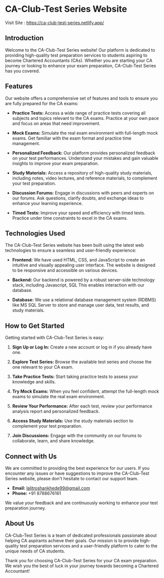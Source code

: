 # CA-Club-Test Series Website

Visit Site : https://ca-club-test-series.netlify.app/

## Introduction

Welcome to the CA-Club-Test Series website! Our platform is dedicated to providing high-quality test preparation services to students aspiring to become Chartered Accountants (CAs). Whether you are starting your CA journey or looking to enhance your exam preparation, CA-Club-Test Series has you covered.

## Features

Our website offers a comprehensive set of features and tools to ensure you are fully prepared for the CA exams:

- **Practice Tests:** Access a wide range of practice tests covering all subjects and topics relevant to the CA exams. Practice at your own pace and focus on areas that need improvement.

- **Mock Exams:** Simulate the real exam environment with full-length mock exams. Get familiar with the exam format and practice time management.

- **Personalized Feedback:** Our platform provides personalized feedback on your test performances. Understand your mistakes and gain valuable insights to improve your exam preparation.

- **Study Materials:** Access a repository of high-quality study materials, including notes, video lectures, and reference materials, to complement your test preparation.

- **Discussion Forums:** Engage in discussions with peers and experts on our forums. Ask questions, clarify doubts, and exchange ideas to enhance your learning experience.

- **Timed Tests:** Improve your speed and efficiency with timed tests. Practice under time constraints to excel in the CA exams.

## Technologies Used

The CA-Club-Test Series website has been built using the latest web technologies to ensure a seamless and user-friendly experience:

- **Frontend:** We have used HTML, CSS, and JavaScript to create an intuitive and visually appealing user interface. The website is designed to be responsive and accessible on various devices.

- **Backend:** Our backend is powered by a robust server-side technology stack, including Javascript, SQL This enables interaction with our database.

- **Database:** We use a relational database management system (RDBMS) like MS SQL Server to store and manage user data, test results, and study materials.

## How to Get Started

Getting started with CA-Club-Test Series is easy:

1. **Sign Up or Log In:** Create a new account or log in if you already have one.

2. **Explore Test Series:** Browse the available test series and choose the one relevant to your CA exam.

3. **Take Practice Tests:** Start taking practice tests to assess your knowledge and skills.

4. **Try Mock Exams:** When you feel confident, attempt the full-length mock exams to simulate the real exam environment.

5. **Review Your Performance:** After each test, review your performance analysis report and personalized feedback.

6. **Access Study Materials:** Use the study materials section to complement your test preparation.

7. **Join Discussions:** Engage with the community on our forums to collaborate, learn, and share knowledge.

## Connect with Us
We are committed to providing the best experience for our users. If you encounter any issues or have suggestions to improve the CA-Club-Test Series website, please don't hesitate to contact our support team.

- **Email:** lalitroshankhede99@gmail.com
- **Phone:** +91 8788676161

We value your feedback and are continuously working to enhance your test preparation journey.

## About Us

CA-Club-Test Series is a team of dedicated professionals passionate about helping CA aspirants achieve their goals. Our mission is to provide high-quality test preparation services and a user-friendly platform to cater to the unique needs of CA students.


Thank you for choosing CA-Club-Test Series for your CA exam preparation. We wish you the best of luck in your journey towards becoming a Chartered Accountant!
